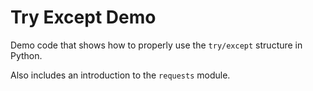 # Try Except Demo
Demo code that shows how to properly use the `try/except` structure in Python.

Also includes an introduction to the `requests` module.